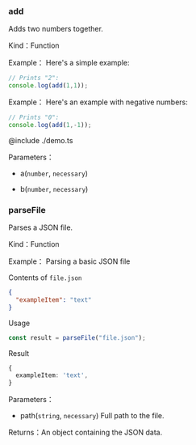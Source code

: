 
### add


Adds two numbers together.


Kind：Function


Example：
Here's a simple example:
```ts
// Prints "2":
console.log(add(1,1));
```


Example：
Here's an example with negative numbers:
```ts
// Prints "0":
console.log(add(1,-1));
```

@include ./demo.ts


Parameters：

- a(`number`, `necessary`) 


- b(`number`, `necessary`) 


### parseFile


Parses a JSON file.


Kind：Function


Example：
Parsing a basic JSON file

Contents of `file.json`
```json
{
  "exampleItem": "text"
}
```

Usage
```ts
const result = parseFile("file.json");
```

Result
```ts
{
  exampleItem: 'text',
}
```


Parameters：

- path(`string`, `necessary`) Full path to the file.





Returns：An object containing the JSON data.
